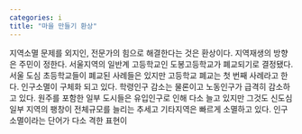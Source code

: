 ```yaml
---
categories: i
title: "마을 만들기 환상"
---
```

지역소멸 문제를 외지인, 전문가의 힘으로 해결한다는 것은 환상이다. 지역재생의 방향은 주민이 정한다. 서울지역의 일반계 고등학교인 도봉고등학교가 폐교되기로 결정됐다. 서울 도심 초등학교들이 폐교된 사례들은 있지만 고등학교 폐교는 첫 번째 사례라고 한다. 인구소멸이 구체화 되고 있다. 학령인구 감소는 물론이고 노동인구가 급격히 감소하고 있다. 원주를 포함한 일부 도시들은 유입인구로 인해 다소 늘고 있지만 그것도 신도심 일부 지역의 팽창이 전체규모를 늘리는 추세고 기타지역은 빠르게 소멸하고 있다. 인구소멸이라는 단어가 다소 격한 표현이